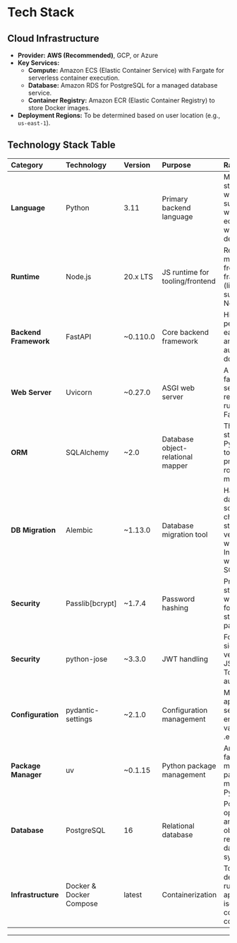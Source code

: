 # Tech Stack

## Cloud Infrastructure

*   **Provider:** **AWS (Recommended)**, GCP, or Azure
*   **Key Services:**
    *   **Compute:** Amazon ECS (Elastic Container Service) with Fargate for serverless container execution.
    *   **Database:** Amazon RDS for PostgreSQL for a managed database service.
    *   **Container Registry:** Amazon ECR (Elastic Container Registry) to store Docker images.
*   **Deployment Regions:** To be determined based on user location (e.g., `us-east-1`).

## Technology Stack Table

| Category | Technology | Version | Purpose | Rationale |
| :--- | :--- | :--- | :--- | :--- |
| **Language** | Python | 3.11 | Primary backend language | Modern, stable, and widely supported with a rich ecosystem for web development. |
| **Runtime** | Node.js | 20.x LTS | JS runtime for tooling/frontend | Required for many modern frontend frameworks (like the suggested Next.js). |
| **Backend Framework** | FastAPI | ~0.110.0 | Core backend framework | High-performance, easy to learn, and includes automatic API docs. |
| **Web Server** | Uvicorn | ~0.27.0 | ASGI web server | A lightning-fast ASGI server, required for running FastAPI. |
| **ORM** | SQLAlchemy | ~2.0 | Database object-relational mapper | The de-facto standard for Python SQL toolkits, providing robust data mapping. |
| **DB Migration** | Alembic | ~1.13.0 | Database migration tool | Handles database schema changes in a structured, versioned way. Integrates with SQLAlchemy. |
| **Security** | Passlib[bcrypt] | ~1.7.4 | Password hashing | Provides strong, one-way hashing for securely storing user passwords. |
| **Security** | python-jose | ~3.3.0 | JWT handling | For creating, signing, and verifying JSON Web Tokens for authentication. |
| **Configuration** | pydantic-settings | ~2.1.0 | Configuration management | Manages application settings from environment variables and .env files. |
| **Package Manager** | uv | ~0.1.15 | Python package management | An extremely fast and modern package manager for Python. |
| **Database** | PostgreSQL | 16 | Relational database | Powerful, open-source, and reliable object-relational database system. |
| **Infrastructure** | Docker & Docker Compose | latest | Containerization | To create, deploy, and run the application in isolated containers for consistency. |

---
